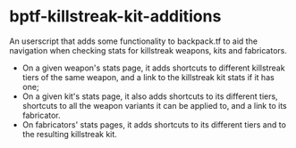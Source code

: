 # bptf-killstreak-kit-additions
An userscript that adds some functionality to backpack.tf to aid the navigation when checking stats for killstreak weapons, kits and fabricators. 
* On a given weapon's stats page, it adds shortcuts to different killstreak tiers of the same weapon, and a link to the killstreak kit stats if it has one;
* On a given kit's stats page, it also adds shortcuts to its different tiers, shortcuts to all the weapon variants it can be applied to, and a link to its fabricator.
* On fabricators' stats pages, it adds shortcuts to its different tiers and to the resulting killstreak kit.
